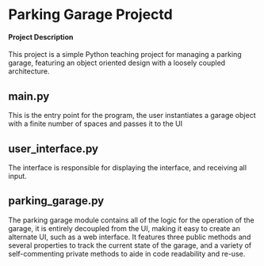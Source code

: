 # Parking Garage Projectd  

#### Project Description
This project is a simple Python teaching project for managing a parking garage, featuring an object oriented design with a loosely coupled architecture.  

## main.py
This is the entry point for the program, the user instantiates a garage object with a finite number of spaces and passes it to the UI

## user_interface.py
The interface is responsible for displaying the interface, and receiving all input.

## parking_garage.py
The parking garage module contains all of the logic for the operation of the garage, it is entirely decoupled from the UI, making it easy to create an alternate UI, such as a web interface.  It features three public methods and several properties to track the current state of the garage, and a variety of self-commenting private methods to aide in code readability and re-use.
